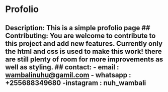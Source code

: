# Profolio
## Description: This is a simple profolio page  ## Contributing: You are welcome to contribute to this project and add new features. Currently only the html and css is used to make this work! there are still plenty of room for more improvements as well as styling.  ## contact: - email : wambalinuhu@gamil.com - whatsapp : +255688349680 -instagram : nuh_wambali
